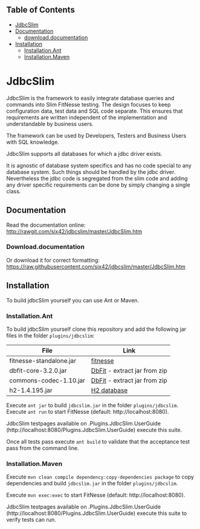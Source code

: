 ## Table of Contents

- [JdbcSlim](#jdbcslim)
- [Documentation](#documentation)
   * [download.documentation](#downloaddocumentation)
- [Installation](#installation)
   * [Installation.Ant](#installationant)
   * [Installation.Maven](#installationmaven)

# JdbcSlim

JdbcSlim is the framework to easily integrate database queries and commands into Slim FitNesse testing.
The design focuses to keep configuration data, test data and SQL code separate.
This ensures that requirements are written independent of the implementation and understandable by business users.

The framework can be used by Developers, Testers and Business Users with SQL knowledge.

JdbcSlim supports all databases for which a jdbc driver exists. 

It is agnostic of database system specifics and has no code special to any database system.
Such things should be handled by the jdbc driver.
Nevertheless the jdbc code is segregated from the slim code and adding any driver specific requirements can be done by simply changing a single class.

## Documentation
Read the documentation online: http://rawgit.com/six42/jdbcslim/master/JdbcSlim.htm
### Download.documentation
Or download it for correct formatting: https://raw.githubusercontent.com/six42/jdbcslim/master/JdbcSlim.htm

## Installation
To build jdbcSlim yourself you can use Ant or Maven.

### Installation.Ant
To build jdbcSlim yourself clone this repository and add the following jar files in the folder `plugins/jdbcslim`:

| **File** | **Link** |
| --- | --- |
| fitnesse-standalone.jar | [fitnesse](http://fitnesse.org) |
| dbfit-core-3.2.0.jar    | [DbFit](https://github.com/dbfit/dbfit/releases/download/v3.2.0/dbfit-complete-3.2.0.zip) - extract jar from zip|
| commons-codec-1.10.jar  | [DbFit](https://github.com/dbfit/dbfit/releases/download/v3.2.0/dbfit-complete-3.2.0.zip) - extract jar from zip|
| h2-1.4.195.jar          | [H2 database](http://www.h2database.com/html/download.html)|

Execute `ant jar` to build `jdbcslim.jar` in the folder `plugins/jdbcslim`.
Execute `ant run` to start FitNesse (default: http://localhost:8080).

JdbcSlim testpages available on .Plugins.JdbcSlim.UserGuide (http://localhost:8080/Plugins.JdbcSlim.UserGuide) execute this suite.

Once all tests pass execute `ant build` to validate that the acceptance test pass from the command line.

### Installation.Maven

Execute `mvn clean compile dependency:copy-dependencies package` to copy dependencies and build `jdbcslim.jar` in the folder `plugins/jdbcslim`.

Execute `mvn exec:exec` to start FitNesse (default: http://localhost:8080).

JdbcSlim testpages available on .Plugins.JdbcSlim.UserGuide (http://localhost:8080/Plugins.JdbcSlim.UserGuide) execute this suite to verify tests can run.
